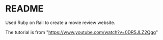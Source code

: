 # README

Used Ruby on Rail to create a movie review website.

The tutorial is from "https://www.youtube.com/watch?v=0DR5JLZ2Qgg"
